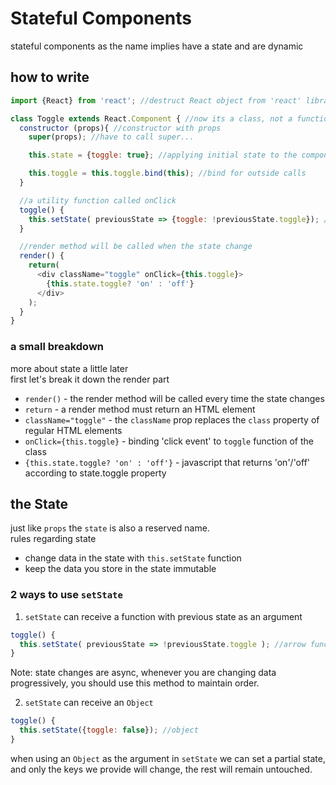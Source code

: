 # Stateful Components
stateful components as the name implies have a state and are dynamic

## how to write
```javascript
import {React} from 'react'; //destruct React object from 'react' library

class Toggle extends React.Component { //now its a class, not a function
  constructor (props){ //constructor with props
    super(props); //have to call super...

    this.state = {toggle: true}; //applying initial state to the component

    this.toggle = this.toggle.bind(this); //bind for outside calls
  }

  //a utility function called onClick
  toggle() {
    this.setState( previousState => {toggle: !previousState.toggle}); //toggling the toggle state
  }

  //render method will be called when the state change
  render() {
    return(
      <div className="toggle" onClick={this.toggle}>
        {this.state.toggle? 'on' : 'off'}
      </div>
    );
  }
}
```

### a small breakdown
more about state a little later  
first let's break it down the render part

- `render()` - the render method will be called every time the state changes
- `return` - a render method must return an HTML element
- `className="toggle"` - the `className` prop replaces the `class` property of regular HTML elements
- `onClick={this.toggle}` - binding 'click event' to `toggle` function of the class
- `{this.state.toggle? 'on' : 'off'}` - javascript that returns 'on'/'off' according to state.toggle property

## the State
just like `props` the `state` is also a reserved name.  
rules regarding state
- change data in the state with `this.setState` function
- keep the data you store in the state immutable
### 2 ways to use `setState`
1. `setState` can receive a function with previous state as an argument
```javascript
toggle() {
  this.setState( previousState => !previousState.toggle ); //arrow function with previous state
}
```
Note: state changes are async, whenever you are changing data progressively, you should use this method to maintain order.

2. `setState` can receive an `Object`
```javascript
toggle() {
  this.setState({toggle: false}); //object
}
```
when using an `Object` as the argument in `setState` we can set a partial state, and only the keys we provide will change, the rest will remain untouched.

